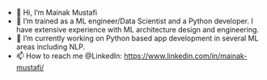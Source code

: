 - 👋 Hi, I’m Mainak Mustafi
- 👀 I’m trained as a ML engineer/Data Scientist and a Python developer. I have extensive experience with ML architecture design and engineering.
- 🌱 I’m currently working on Python based app development in several ML areas including NLP.
- 📫 How to reach me @LinkedIn: https://www.linkedin.com/in/mainak-mustafi/

<!--
**mainakm7/mainakm7** is a ✨ _special_ ✨ repository because its `README.md` (this file) appears on your GitHub profile.

Here are some ideas to get you started:

- 🔭 I’m currently working on ...
- 🌱 I’m currently learning ...
- 👯 I’m looking to collaborate on ...
- 🤔 I’m looking for help with ...
- 💬 Ask me about ...
- 📫 How to reach me: ...
- 😄 Pronouns: ...
- ⚡ Fun fact: ...
-->
